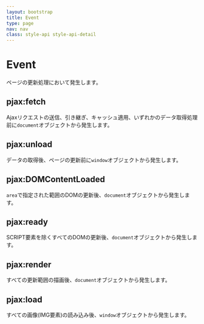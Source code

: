 ```yaml
---
layout: bootstrap
title: Event
type: page
nav: nav
class: style-api style-api-detail
---
```


# Event
ページの更新処理において発生します。

## pjax:fetch
Ajaxリクエストの送信、引き継ぎ、キャッシュ適用、いずれかのデータ取得処理前に`document`オブジェクトから発生します。

## pjax:unload
データの取得後、ページの更新前に`window`オブジェクトから発生します。

## pjax:DOMContentLoaded
`area`で指定された範囲のDOMの更新後、`document`オブジェクトから発生します。

## pjax:ready
SCRIPT要素を除くすべてのDOMの更新後、`document`オブジェクトから発生します。

## pjax:render
すべての更新範囲の描画後、`document`オブジェクトから発生します。

## pjax:load
すべての画像(IMG要素)の読み込み後、`window`オブジェクトから発生します。
